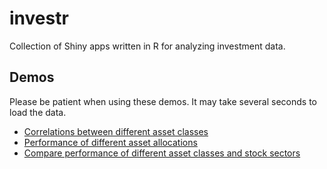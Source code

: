 investr
=======

Collection of Shiny apps written in R for analyzing investment data.


Demos
-----
Please be patient when using these demos.  It may take several seconds to load the data.
* [Correlations between different asset classes](https://investr.shinyapps.io/Correlations/)
* [Performance of different asset allocations](https://investr.shinyapps.io/AssetAllocation/)
* [Compare performance of different asset classes and stock sectors](https://investr.shinyapps.io/ClassPerformance/)
